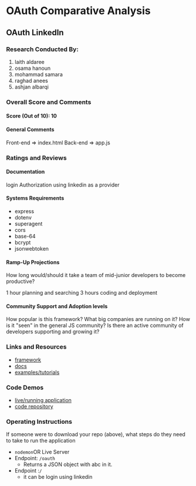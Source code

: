# OAuth Comparative Analysis

## OAuth LinkedIn

### Research Conducted By: 
1. laith aldaree 
2. osama hanoun
3. mohammad samara 
4. raghad  anees
5. ashjan albarqi

### Overall Score and Comments
#### Score (Out of 10): 10
#### General Comments
Front-end => index.html
Back-end => app.js


### Ratings and Reviews
#### Documentation

login Authorization using linkedin as a provider 

#### Systems Requirements
- express
- dotenv 
- superagent
- cors
- base-64
- bcrypt
- jsonwebtoken

#### Ramp-Up Projections
How long would/should it take a team of mid-junior developers to become productive?

1 hour planning and searching
3 hours coding and deployment

#### Community Support and Adoption levels
How popular is this framework? What big companies are running on it? How is it "seen" in the general JS community?  Is there an active community of developers supporting and growing it?



### Links and Resources
* [framework](http://linkedin.com)
* [docs](https://docs.microsoft.com/en-us/linkedin/)
* [examples/tutorials](https://www.youtube.com/watch?time_continue=7&v=jYflkIo1R4A&feature=emb_logo)

### Code Demos
* [live/running application](https://linkedin-o-auth.herokuapp.com/)
* [code repository](https://github.com/OsamaHanoun/oauth-server)

### Operating Instructions
If someone were to download your repo (above), what steps do they need to take to run the application
* `nodemon`OR Live Server 
* Endpoint: `/oauth`
  * Returns a JSON object with abc in it.
* Endpoint :`/`
  * it can be login using linkedin